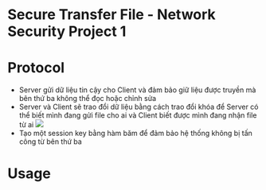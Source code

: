 # Secure Transfer File - Network Security Project 1
# Protocol
* Server gửi dữ liệu tin cậy cho Client và đảm bảo giữ liệu được truyền mà bên thứ ba không thể đọc hoặc chỉnh sửa
* Server và Client sẽ trao đổi dữ liệu bằng cách trao đổi khóa để Server có thể biết mình đang gửi file cho ai và Client biết được mình đang nhận file từ ai
  <img src="https://www.google.com.vn/url?sa=i&source=images&cd=&cad=rja&uact=8&ved=2ahUKEwi709TGxq7eAhWKdd4KHTYVDpsQjRx6BAgBEAU&url=https%3A%2F%2Fwww.ibm.com%2Fsupport%2Fknowledgecenter%2Fen%2FSSRMWJ_7.0.1%2Fcom.ibm.isim.doc%2Fsecuring%2Fcpt%2Fcpt_ic_security_ssl_scenario.htm&psig=AOvVaw1pztAbTdkfJ2zJQsAYfHm5&ust=1541002163353554">
* Tạo một session key bằng hàm băm để đảm bảo hệ thống không bị tấn công từ bên thứ ba
# Usage
